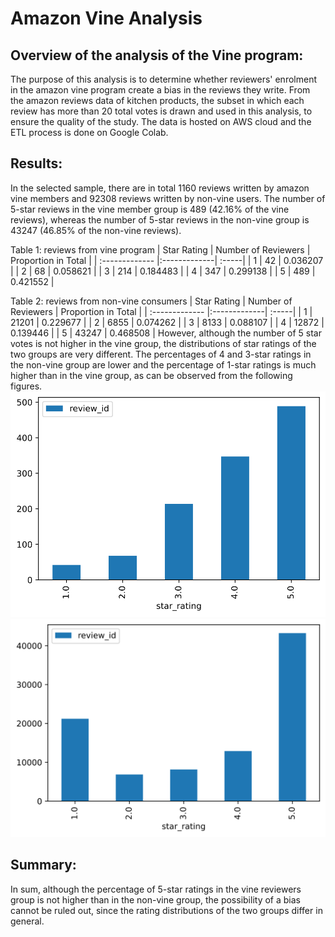# Amazon Vine Analysis
## Overview of the analysis of the Vine program:
The purpose of this analysis is to determine whether reviewers' enrolment in the amazon vine program create a bias in the reviews they write. From the amazon reviews data of kitchen products, the subset in which each review has more than 20 total votes is drawn and used in this analysis, to ensure the quality of the study.
The data is hosted on AWS cloud and the ETL process is done on Google Colab.
## Results:
In the selected sample, there are in total 1160 reviews written by amazon vine members and 92308 reviews written by non-vine users. The number of 5-star reviews in the vine member group is 489 (42.16% of the vine reviews), whereas the number of 5-star reviews in the non-vine group is 43247 (46.85% of the non-vine reviews). 

Table 1: reviews from vine program 
| Star Rating | Number of Reviewers | Proportion in Total |
| :------------- |:-------------| :-----|
| 1 | 42 | 0.036207 |
| 2 | 68 | 0.058621 |
| 3 | 214 | 0.184483 |
| 4 | 347 | 0.299138 |
| 5 | 489 | 0.421552 |

Table 2: reviews from non-vine consumers
| Star Rating | Number of Reviewers | Proportion in Total |
| :------------- |:-------------| :-----|
| 1 | 21201 | 0.229677 |
| 2 | 6855 | 0.074262 |
| 3 | 8133 | 0.088107 |
| 4 | 12872 | 0.139446 |
| 5 | 43247 | 0.468508 |
However, although the number of 5 star votes is not higher in the vine group, the distributions of star ratings of the two groups are very different. The percentages of 4 and 3-star ratings in the non-vine group are lower and the percentage of 1-star ratings is much higher than in the vine group, as can be observed from the following figures.
![Figure 1](https://github.com/gabac1/Amazon_Vine_Analysis/blob/main/resources/fig1.svg)
![Figure 2](https://github.com/gabac1/Amazon_Vine_Analysis/blob/main/resources/fig2.svg)
## Summary:
In sum, although the percentage of 5-star ratings in the vine reviewers group is not higher than in the non-vine group, the possibility of a bias cannot be ruled out, since the rating distributions of the two groups differ in general.
